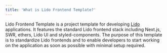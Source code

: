 ```yaml
---
title: 'What is Lido Frontend Template?'
---
```


Lido Frontend Template is a project template for developing [Lido](https://lido.fi/) applications. It features the standard Lido frontend stack including Next.js, SWR, ethers, Lido UI and styled-components. The purpose of this template is to standardize Lido frontends and to enable developers to start working on the application as soon as possible with minimal setup required.

